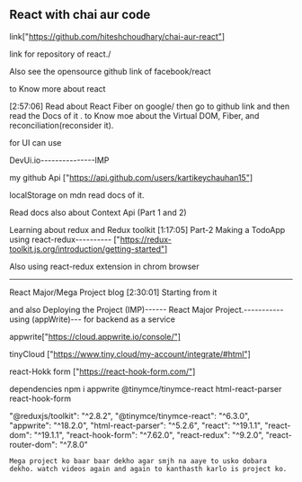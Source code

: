## React with chai aur code


link["https://github.com/hiteshchoudhary/chai-aur-react"]

link for repository of react./


Also see the opensource github link of facebook/react

to Know more about react

[2:57:06]
Read about React Fiber on google/ then go to github link and then read the Docs of it .
to Know moe about the Virtual DOM, Fiber, and reconciliation(reconsider it).


for UI can use

DevUi.io---------------IMP

my github Api
["https://api.github.com/users/kartikeychauhan15"]

localStorage on mdn read docs of it.

Read docs also about Context Api (Part 1 and 2)

Learning about redux and Redux toolkit
[1:17:05] Part-2 Making a TodoApp using react-redux----------
["https://redux-toolkit.js.org/introduction/getting-started"]

Also using react-redux extension in chrom browser



-------------------------
React Major/Mega Project blog 
[2:30:01] Starting from it

and also Deploying the Project (IMP)------
React Major Project.-----------
 using (appWrite)--- for backend as a service

 appwrite["https://cloud.appwrite.io/console/"]

 tinyCloud ["https://www.tiny.cloud/my-account/integrate/#html"]

 react-Hokk form ["https://react-hook-form.com/"]

 dependencies
  npm i appwrite @tinymce/tinymce-react html-react-parser react-hook-form

  "@reduxjs/toolkit": "^2.8.2",
    "@tinymce/tinymce-react": "^6.3.0",
    "appwrite": "^18.2.0",
    "html-react-parser": "^5.2.6",
    "react": "^19.1.1",
    "react-dom": "^19.1.1",
    "react-hook-form": "^7.62.0",
    "react-redux": "^9.2.0",
    "react-router-dom": "^7.8.0"


    Mega project ko baar baar dekho agar smjh na aaye to usko dobara dekho. watch videos again and again to kanthasth karlo is project ko.
